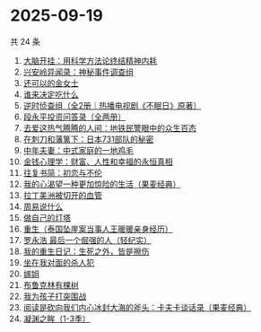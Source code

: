 # 2025-09-19

共 24 条

<!-- BEGIN WEREAD -->
<!-- 最后更新时间 2025-09-19 17:26:39 +0800 -->
1. [大脑开挂：用科学方法论终结精神内耗](https://weread.qq.com/web/bookDetail/8fb327d0813aba5c5g012489)
1. [兴安岭异闻录：神秘事件调查组](https://weread.qq.com/web/bookDetail/b18329d0813aba684g017320)
1. [还可以的金女士](https://weread.qq.com/web/bookDetail/74f32b50813aba67eg016b50)
1. [谁来决定吃什么](https://weread.qq.com/web/bookDetail/3f032960813aba67eg0172dd)
1. [逆时侦查组（全2册｜热播电视剧《不眠日》原著）](https://weread.qq.com/web/bookDetail/e0132f00813aba6e2g015c80)
1. [段永平投资问答录（全两册）](https://weread.qq.com/web/bookDetail/38e32c00813ab9f99g0102af)
1. [去爱这热气腾腾的人间：地铁民警眼中的众生百态](https://weread.qq.com/web/bookDetail/77f32c70813aba692g019ed4)
1. [在刺刀和藩篱下：日本731部队的秘密](https://weread.qq.com/web/bookDetail/23032720813aba215g01106a)
1. [中年夫妻：中式家庭的一地鸡毛](https://weread.qq.com/web/bookDetail/84d320b0813aba5b4g01798c)
1. [金钱心理学：财富、人性和幸福的永恒真相](https://weread.qq.com/web/bookDetail/6ab326d0813ab7f97g014662)
1. [往复书简：初恋与不伦](https://weread.qq.com/web/bookDetail/4d6325c0813ab67dag011461)
1. [我的心渴望一种更加惊险的生活（果麦经典）](https://weread.qq.com/web/bookDetail/dcd327a0813aba5abg019cde)
1. [拉丁美洲被切开的血管](https://weread.qq.com/web/bookDetail/85432b007191874f8549b73)
1. [周易说什么](https://weread.qq.com/web/bookDetail/9d632660813aba3f4g01716a)
1. [做自己的灯塔](https://weread.qq.com/web/bookDetail/b4932f70813ab9a69g019a5a)
1. [重生（泰国坠崖案当事人王暖暖亲身经历）](https://weread.qq.com/web/bookDetail/f56324b0813aba592g019f29)
1. [罗永浩 最后一个倔强的人（轻纪实）](https://weread.qq.com/web/bookDetail/b2632970813aba045g012f70)
1. [我的重生日记：生死之外，皆是擦伤](https://weread.qq.com/web/bookDetail/d7432640813ab9560g013cc5)
1. [坐在我对面的杀人犯](https://weread.qq.com/web/bookDetail/ac532770813aba51ag017c87)
1. [嫁姐](https://weread.qq.com/web/bookDetail/a4732730813aba576g0143c7)
1. [布鲁克林有棵树](https://weread.qq.com/web/bookDetail/8f032d50813ab7957g019979)
1. [我为孩子打突围战](https://weread.qq.com/web/bookDetail/2de32bf0813ab8de9g019ec3)
1. [阅读是砍向我们内心冰封大海的斧头：卡夫卡谈话录（果麦经典）](https://weread.qq.com/web/bookDetail/0fe32f10728dd59e0fe60bf)
1. [凝渊之眸（1-3季）](https://weread.qq.com/web/bookDetail/d7232730813aba5b4g018478)
<!-- END WEREAD -->